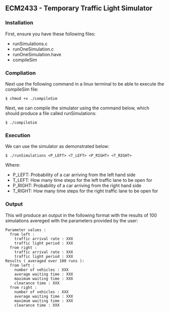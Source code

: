 ## ECM2433 - Temporary Traffic Light Simulator

### Installation
First, ensure you have these following files:
- runSimulations.c
- runOneSimulation.c
- runOneSimulation.have
- compileSim

### Compliation
Next use the following command in a linux terminal to be able to execute the compileSim file:
```
$ chmod +x ./compileSim
```

Next, we can compile the simulator using the command below, which should produce a file called runSimulations:
```
$ ./compileSim
```

### Execution
We can use the simulator as demonstrated below:
```
$ ./runSimulations <P_LEFT> <T_LEFT> <P_RIGHT> <T_RIGHT>
```

Where:
- P_LEFT: Probability of a car arriving from the left hand side
- T_LEFT: How many time steps for the left traffic lane to be open for
- P_RIGHT: Probability of a car arriving from the right hand side
- T_RIGHT: How many time steps for the right traffic lane to be open for
 
### Output
This will produce an output in the following format with the results of 100 simulations avereged with the parameters provided by the user:

```
Parameter values :
  from left :
    traffic arrival rate : XXX
    traffic light period : XXX
  from right :
    traffic arrival rate : XXX
    traffic light period : XXX
Results ( averaged over 100 runs ):
  from left :
    number of vehicles : XXX
    average waiting time : XXX
    maximum waiting time : XXX
    clearance time : XXX
  from right :
    number of vehicles : XXX
    average waiting time : XXX
    maximum waiting time : XXX
    clearance time : XXX
```